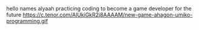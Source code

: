 hello
names alyaah
practicing coding to become a game developer for the future
https://c.tenor.com/AlUkiGkR2j8AAAAM/new-game-ahagon-umiko-programming.gif
